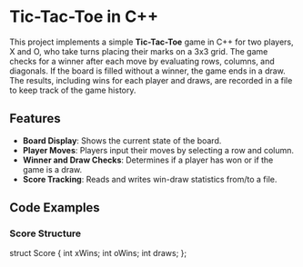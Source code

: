 # Tic-Tac-Toe in C++

This project implements a simple **Tic-Tac-Toe** game in C++ for two players, X and O, who take turns placing their marks on a 3x3 grid. The game checks for a winner after each move by evaluating rows, columns, and diagonals. If the board is filled without a winner, the game ends in a draw. The results, including wins for each player and draws, are recorded in a file to keep track of the game history.

## Features

- **Board Display**: Shows the current state of the board.
- **Player Moves**: Players input their moves by selecting a row and column.
- **Winner and Draw Checks**: Determines if a player has won or if the game is a draw.
- **Score Tracking**: Reads and writes win-draw statistics from/to a file.

## Code Examples

### Score Structure


struct Score {
    int xWins;
    int oWins;
    int draws;
};
